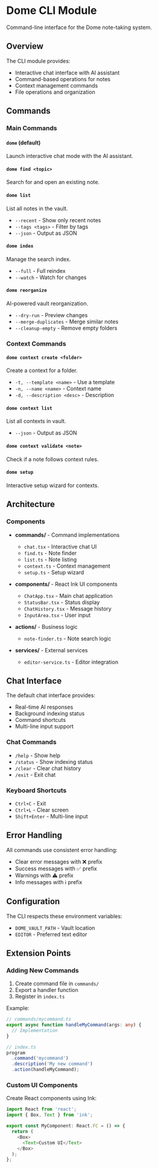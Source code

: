 # Dome CLI Module

Command-line interface for the Dome note-taking system.

## Overview

The CLI module provides:
- Interactive chat interface with AI assistant
- Command-based operations for notes
- Context management commands
- File operations and organization

## Commands

### Main Commands

#### `dome` (default)
Launch interactive chat mode with the AI assistant.

#### `dome find <topic>`
Search for and open an existing note.

#### `dome list`
List all notes in the vault.
- `--recent` - Show only recent notes
- `--tags <tags>` - Filter by tags
- `--json` - Output as JSON

#### `dome index`
Manage the search index.
- `--full` - Full reindex
- `--watch` - Watch for changes

#### `dome reorganize`
AI-powered vault reorganization.
- `--dry-run` - Preview changes
- `--merge-duplicates` - Merge similar notes
- `--cleanup-empty` - Remove empty folders

### Context Commands

#### `dome context create <folder>`
Create a context for a folder.
- `-t, --template <name>` - Use a template
- `-n, --name <name>` - Context name
- `-d, --description <desc>` - Description

#### `dome context list`
List all contexts in vault.
- `--json` - Output as JSON

#### `dome context validate <note>`
Check if a note follows context rules.

#### `dome setup`
Interactive setup wizard for contexts.

## Architecture

### Components

- **commands/** - Command implementations
  - `chat.tsx` - Interactive chat UI
  - `find.ts` - Note finder
  - `list.ts` - Note listing
  - `context.ts` - Context management
  - `setup.ts` - Setup wizard
  
- **components/** - React Ink UI components
  - `ChatApp.tsx` - Main chat application
  - `StatusBar.tsx` - Status display
  - `ChatHistory.tsx` - Message history
  - `InputArea.tsx` - User input
  
- **actions/** - Business logic
  - `note-finder.ts` - Note search logic
  
- **services/** - External services
  - `editor-service.ts` - Editor integration

## Chat Interface

The default chat interface provides:
- Real-time AI responses
- Background indexing status
- Command shortcuts
- Multi-line input support

### Chat Commands

- `/help` - Show help
- `/status` - Show indexing status
- `/clear` - Clear chat history
- `/exit` - Exit chat

### Keyboard Shortcuts

- `Ctrl+C` - Exit
- `Ctrl+L` - Clear screen
- `Shift+Enter` - Multi-line input

## Error Handling

All commands use consistent error handling:
- Clear error messages with ❌ prefix
- Success messages with ✅ prefix
- Warnings with ⚠️ prefix
- Info messages with ℹ️ prefix

## Configuration

The CLI respects these environment variables:
- `DOME_VAULT_PATH` - Vault location
- `EDITOR` - Preferred text editor

## Extension Points

### Adding New Commands

1. Create command file in `commands/`
2. Export a handler function
3. Register in `index.ts`

Example:
```typescript
// commands/mycommand.ts
export async function handleMyCommand(args: any) {
  // Implementation
}

// index.ts
program
  .command('mycommand')
  .description('My new command')
  .action(handleMyCommand);
```

### Custom UI Components

Create React components using Ink:
```typescript
import React from 'react';
import { Box, Text } from 'ink';

export const MyComponent: React.FC = () => {
  return (
    <Box>
      <Text>Custom UI</Text>
    </Box>
  );
};
```